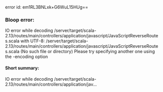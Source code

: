 error id: em1RL3BNLxk+G6WuL15HUg==
### Bloop error:

IO error while decoding <WORKSPACE>/server/target/scala-2.13/routes/main/controllers/application/javascript/JavaScriptReverseRoutes.scala with UTF-8: <WORKSPACE>/server/target/scala-2.13/routes/main/controllers/application/javascript/JavaScriptReverseRoutes.scala (No such file or directory)
Please try specifying another one using the -encoding option
#### Short summary: 

IO error while decoding <WORKSPACE>/server/target/scala-2.13/routes/main/controllers/application/jav...
